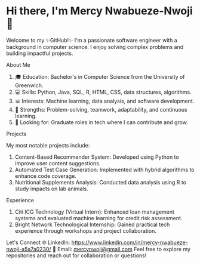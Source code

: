 # Hi there, I'm Mercy Nwabueze-Nwoji 👋
Welcome to my ✨GitHub!✨ I'm a passionate software engineer with a background in computer science. I enjoy solving complex problems and building impactful projects.

About Me

1. 🎓 Education: Bachelor's in Computer Science from the University of Greenwich.
2. 💻 Skills: Python, Java, SQL, R, HTML, CSS, data structures, algorithms.
3. 📊 Interests: Machine learning, data analysis, and software development.
4. 🌟 Strengths: Problem-solving, teamwork, adaptability, and continuous learning.
5. 🚀 Looking for: Graduate roles in tech where I can contribute and grow.

Projects

My most notable projects include: 
1. Content-Based Recommender System: Developed using Python to improve user content suggestions.
2. Automated Test Case Generation: Implemented with hybrid algorithms to enhance code coverage.
3. Nutritional Supplements Analysis: Conducted data analysis using R to study impacts on lab animals.

Experience
1. Citi ICG Technology (Virtual Intern): Enhanced loan management systems and evaluated machine learning for credit risk assessment.
2. Bright Network Technological Internship: Gained practical tech experience through workshops and project collaboration.

Let's Connect
🌐 LinkedIn: https://www.linkedin.com/in/mercy-nwabueze-nwoji-a5a7a0230/
📧 Email: mercynwoji@gmail.com
Feel free to explore my repositories and reach out for collaboration or questions!



